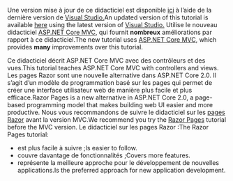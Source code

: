 <span data-ttu-id="1de4d-101">Une version mise à jour de ce didacticiel est disponible [ici](https://docs.microsoft.com/aspnet/core/tutorials/first-mvc-app/start-mvc) à l’aide de la dernière version de [Visual Studio.](https://www.visualstudio.com)</span><span class="sxs-lookup"><span data-stu-id="1de4d-101">An updated version of this tutorial is available [here](https://docs.microsoft.com/aspnet/core/tutorials/first-mvc-app/start-mvc) using the latest version of [Visual Studio.](https://www.visualstudio.com)</span></span> <span data-ttu-id="1de4d-102">Utilise le nouveau didacticiel [ASP.NET Core MVC](https://docs.microsoft.com/aspnet/core/mvc/), qui fournit **nombreux** améliorations par rapport à ce didacticiel.</span><span class="sxs-lookup"><span data-stu-id="1de4d-102">The new tutorial uses [ASP.NET Core MVC](https://docs.microsoft.com/aspnet/core/mvc/), which provides **many** improvements over this tutorial.</span></span>

<span data-ttu-id="1de4d-103">Ce didacticiel décrit ASP.NET Core MVC avec des contrôleurs et des vues.</span><span class="sxs-lookup"><span data-stu-id="1de4d-103">This tutorial teaches ASP.NET Core MVC with controllers and views.</span></span> <span data-ttu-id="1de4d-104">Les pages Razor sont une nouvelle alternative dans ASP.NET Core 2.0. Il s’agit d’un modèle de programmation basé sur les pages qui permet de créer une interface utilisateur web de manière plus facile et plus efficace.</span><span class="sxs-lookup"><span data-stu-id="1de4d-104">Razor Pages is a new alternative in ASP.NET Core 2.0, a page-based programming model that makes building web UI easier and more productive.</span></span> <span data-ttu-id="1de4d-105">Nous vous recommandons de suivre le didacticiel sur les [pages Razor](https://docs.microsoft.com/aspnet/core/mvc/razor-pages) avant la version MVC.</span><span class="sxs-lookup"><span data-stu-id="1de4d-105">We recommend you try the [Razor Pages](https://docs.microsoft.com/aspnet/core/mvc/razor-pages) tutorial before the MVC version.</span></span> <span data-ttu-id="1de4d-106">Le didacticiel sur les pages Razor :</span><span class="sxs-lookup"><span data-stu-id="1de4d-106">The Razor Pages tutorial:</span></span>

* <span data-ttu-id="1de4d-107">est plus facile à suivre ;</span><span class="sxs-lookup"><span data-stu-id="1de4d-107">Is easier to follow.</span></span>
* <span data-ttu-id="1de4d-108">couvre davantage de fonctionnalités ;</span><span class="sxs-lookup"><span data-stu-id="1de4d-108">Covers more features.</span></span>
* <span data-ttu-id="1de4d-109">représente la meilleure approche pour le développement de nouvelles applications.</span><span class="sxs-lookup"><span data-stu-id="1de4d-109">Is the preferred approach for new application development.</span></span>
